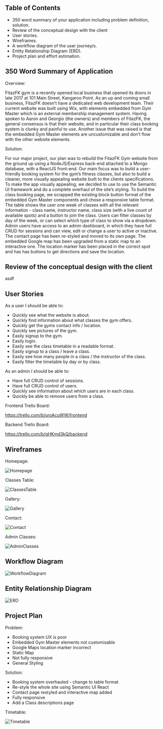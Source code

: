 
## Table of Contents

- 350 word summary of your application including problem definition, solution.
- Review of the conceptual design with the client
- User stories.
- Wireframes.
- A workflow diagram of the user journey/s.
- Entity Relationship Diagram (ERD).
- Project plan and effort estimation.

## 350 Word Summary of Application

Overview:

FitazFK gym is a recently opened local business that opened its doors in late 2017 at 101 Main Street, Kangaroo Point.
As an up and coming small business, FitazFK doesn’t have a dedicated web development team.  Their current website was built using Wix, with elements embedded from Gym Master which is an external membership management system.
Having spoken to Aaron and Georgio (the owners) and members of FitazFK, the general consensus is that their website, and in particular their class booking system is clunky and painful to use.  Another issue that was raised is that the embedded Gym Master elements are uncustomizable and don’t flow with the other website elements.

Solution:

For our major project, our plan was to rebuild the FitazFK Gym website from the ground up using a NodeJS/Express back-end attached to a Mongo database, with a ReactJS front-end.  Our main focus was to build a user-friendly booking system for the gym’s fitness classes, but also to build a cleaner, more visually appealing website built to the clients specifications.
To make the app visually appealing, we decided to use to use the Semantic UI framework and do a complete overhaul of the site’s styling.
To build the class booking page, we scrapped the existing block button format of the embedded Gym Master components and chose a responsive table format.  The table shows the user one week of classes with all the relevant information - class name, instructor name, class size (with a live count of available spots) and a button to join the class.  Users can filter classes by day of the week, or can select which type of class to show via a dropdown.
Admin users have access to an admin dashboard, in which they have full CRUD for sessions and can view, edit or change a user to active or inactive.
The contact page has been re-styled and moved to its own page.  The embedded Google map has been upgraded from a static map to an interactive one.  The location marker has been placed in the correct spot and has has buttons to get directions and save the location.


## Review of the conceptual design with the client
asdf
## User Stories

As a user I should be able to:
- Quickly see what the website is about.
- Quickly find information about what classes the gym offers.
- Quickly get the gyms contact info / location.
- Quickly see pictures of the gym.
- Easily signup to the gym.
- Easily login.
- Easily see the class timetable in a readable format.
- Easily signup to a class / leave a class.
- Easily see how many people in a class / the instructor of the class.
- Easily filter the timetable by day or by class.

As an admin I should be able to:

- Have full CRUD control of sessions.
- Have full CRUD control of users.
- Quickly see information about which users are in each class.
- Quickly be able to remove users from a class.

Frontend Trello Board:

https://trello.com/b/uroAcuWW/frontend

Backend Trello Board:

https://trello.com/b/gHKmd3kQ/backend


## Wireframes

Homepage:

![Homepage](Wireframe1a.jpg)

Classes Table:

![ClassesTable](Wireframe2a.jpg)

Gallery:

![Gallery](Wireframe3a.jpg)

Contact:

![Contact](Wireframe4a.jpg)

Admin Classes:

![AdminClasses](Wireframe5a.jpg)


## Workflow Diagram
![WorkflowDiagram](fitazfk-project-workflow.png)

## Entity Relationship Diagram
![ERD](fitazfk-project-erd.png)

## Project Plan

Problem:

- Booking system UX is poor
- Embedded Gym Master elements not customisable
- Google Maps location marker incorrect
- Static Map
- Not fully responsive
- General Styling

Solution: 

- Booking system overhauled - change to  table format
- Re-style the whole site using Semantic UI React
- Contact page restyled and interactive map added
- Fully responsive
- Add a Class descriptions page

Timetable:

![Timetable](fitazfk-project-timetable2.png)
